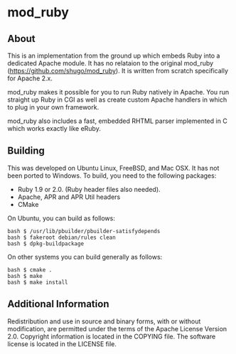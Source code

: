 # mod_ruby

## About

This is an implementation from the ground up which embeds Ruby into a dedicated
Apache module. It has no relataion to the original mod_ruby
(https://github.com/shugo/mod_ruby). It is written from scratch specifically for
Apache 2.x.

mod_ruby makes it possible for you to run Ruby natively in Apache. You run
straight up Ruby in CGI as well as create custom Apache handlers in which to
plug in your own framework.

mod_ruby also includes a fast, embedded RHTML parser implemented in C which
works exactly like eRuby.

## Building

This was developed on Ubuntu Linux, FreeBSD, and Mac OSX. It has not been ported
to Windows. To build, you need to the following packages:

  * Ruby 1.9 or 2.0. (Ruby header files also needed).
  * Apache, APR and APR Util headers
  * CMake

On Ubuntu, you can build as follows:

    bash $ /usr/lib/pbuilder/pbuilder-satisfydepends
    bash $ fakeroot debian/rules clean
    bash $ dpkg-buildpackage
  
On other systems you can build generally as follows:

    bash $ cmake .
    bash $ make
    bash $ make install

## Additional Information

Redistribution and use in source and binary forms, with or without modification,
are permitted under the terms of the Apache License Version 2.0. Copyright
information is located in the COPYING file. The software license is located in
the LICENSE file.

